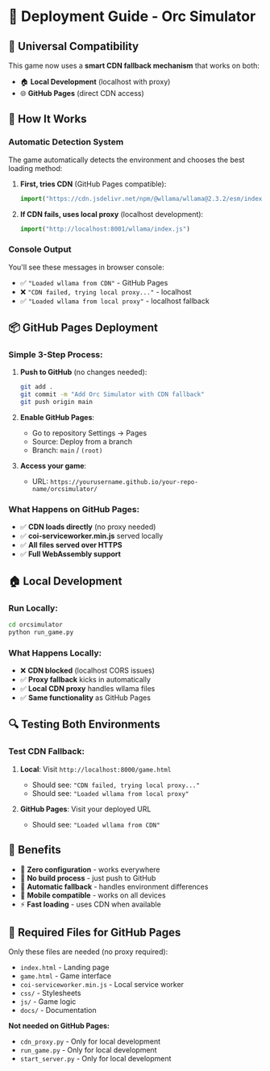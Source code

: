 # 🚀 Deployment Guide - Orc Simulator

## 🎯 **Universal Compatibility**

This game now uses a **smart CDN fallback mechanism** that works on both:
- 🏠 **Local Development** (localhost with proxy)
- 🌐 **GitHub Pages** (direct CDN access)

## 🔧 **How It Works**

### **Automatic Detection System**
The game automatically detects the environment and chooses the best loading method:

1. **First, tries CDN** (GitHub Pages compatible):
   ```javascript
   import("https://cdn.jsdelivr.net/npm/@wllama/wllama@2.3.2/esm/index.js")
   ```

2. **If CDN fails, uses local proxy** (localhost development):
   ```javascript
   import("http://localhost:8001/wllama/index.js")
   ```

### **Console Output**
You'll see these messages in browser console:
- ✅ `"Loaded wllama from CDN"` - GitHub Pages
- ❌ `"CDN failed, trying local proxy..."` - localhost
- ✅ `"Loaded wllama from local proxy"` - localhost fallback

## 📦 **GitHub Pages Deployment**

### **Simple 3-Step Process:**

1. **Push to GitHub** (no changes needed):
   ```bash
   git add .
   git commit -m "Add Orc Simulator with CDN fallback"
   git push origin main
   ```

2. **Enable GitHub Pages**:
   - Go to repository Settings → Pages
   - Source: Deploy from a branch
   - Branch: `main` / `(root)`

3. **Access your game**:
   - URL: `https://yourusername.github.io/your-repo-name/orcsimulator/`

### **What Happens on GitHub Pages:**
- ✅ **CDN loads directly** (no proxy needed)
- ✅ **coi-serviceworker.min.js** served locally
- ✅ **All files served over HTTPS**
- ✅ **Full WebAssembly support**

## 🏠 **Local Development**

### **Run Locally:**
```bash
cd orcsimulator
python run_game.py
```

### **What Happens Locally:**
- ❌ **CDN blocked** (localhost CORS issues)
- ✅ **Proxy fallback** kicks in automatically
- ✅ **Local CDN proxy** handles wllama files
- ✅ **Same functionality** as GitHub Pages

## 🔍 **Testing Both Environments**

### **Test CDN Fallback:**
1. **Local**: Visit `http://localhost:8000/game.html`
   - Should see: `"CDN failed, trying local proxy..."`
   - Should see: `"Loaded wllama from local proxy"`

2. **GitHub Pages**: Visit your deployed URL
   - Should see: `"Loaded wllama from CDN"`

## 🎉 **Benefits**

- 🌟 **Zero configuration** - works everywhere
- 🚀 **No build process** - just push to GitHub
- 🔄 **Automatic fallback** - handles environment differences
- 📱 **Mobile compatible** - works on all devices
- ⚡ **Fast loading** - uses CDN when available

## 📁 **Required Files for GitHub Pages**

Only these files are needed (no proxy required):
- `index.html` - Landing page
- `game.html` - Game interface
- `coi-serviceworker.min.js` - Local service worker
- `css/` - Stylesheets
- `js/` - Game logic
- `docs/` - Documentation

**Not needed on GitHub Pages:**
- `cdn_proxy.py` - Only for local development
- `run_game.py` - Only for local development
- `start_server.py` - Only for local development 